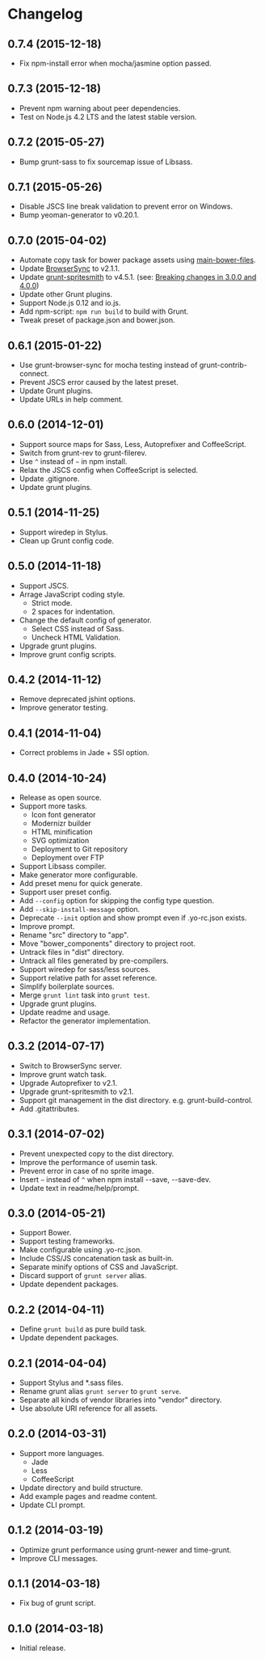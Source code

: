 # Changelog

## 0.7.4 (2015-12-18)
- Fix npm-install error when mocha/jasmine option passed.

## 0.7.3 (2015-12-18)
- Prevent npm warning about peer dependencies.
- Test on Node.js 4.2 LTS and the latest stable version.

## 0.7.2 (2015-05-27)
- Bump grunt-sass to fix sourcemap issue of Libsass.

## 0.7.1 (2015-05-26)
- Disable JSCS line break validation to prevent error on Windows.
- Bump yeoman-generator to v0.20.1.

## 0.7.0 (2015-04-02)
- Automate copy task for bower package assets using [main-bower-files](https://github.com/ck86/main-bower-files).
- Update [BrowserSync](http://www.browsersync.io/) to v2.1.1.
- Update [grunt-spritesmith](https://github.com/Ensighten/grunt-spritesmith) to v4.5.1. (see: [Breaking changes in 3.0.0 and 4.0.0](https://github.com/Ensighten/grunt-spritesmith#breaking-changes-in-300))
- Update other Grunt plugins.
- Support Node.js 0.12 and io.js.
- Add npm-script: `npm run build` to build with Grunt.
- Tweak preset of package.json and bower.json.

## 0.6.1 (2015-01-22)
- Use grunt-browser-sync for mocha testing instead of grunt-contrib-connect.
- Prevent JSCS error caused by the latest preset.
- Update Grunt plugins.
- Update URLs in help comment.

## 0.6.0 (2014-12-01)
- Support source maps for Sass, Less, Autoprefixer and CoffeeScript.
- Switch from grunt-rev to grunt-filerev.
- Use `^` instead of `~` in npm install.
- Relax the JSCS config when CoffeeScript is selected.
- Update .gitignore.
- Update grunt plugins.

## 0.5.1 (2014-11-25)
- Support wiredep in Stylus.
- Clean up Grunt config code.

## 0.5.0 (2014-11-18)
- Support JSCS.
- Arrage JavaScript coding style.
  - Strict mode.
  - 2 spaces for indentation.
- Change the default config of generator.
  - Select CSS instead of Sass.
  - Uncheck HTML Validation.
- Upgrade grunt plugins.
- Improve grunt config scripts.

## 0.4.2 (2014-11-12)
- Remove deprecated jshint options.
- Improve generator testing.

## 0.4.1 (2014-11-04)
- Correct problems in Jade + SSI option.

## 0.4.0 (2014-10-24)
- Release as open source.
- Support more tasks.
  - Icon font generator
  - Modernizr builder
  - HTML minification
  - SVG optimization
  - Deployment to Git repository
  - Deployment over FTP
- Support Libsass compiler.
- Make generator more configurable.
- Add preset menu for quick generate.
- Support user preset config.
- Add `--config` option for skipping the config type question.
- Add `--skip-install-message` option.
- Deprecate `--init` option and show prompt even if .yo-rc.json exists.
- Improve prompt.
- Rename "src" directory to "app".
- Move "bower_components" directory to project root.
- Untrack files in "dist" directory.
- Untrack all files generated by pre-compilers.
- Support wiredep for sass/less sources.
- Support relative path for asset reference.
- Simplify boilerplate sources.
- Merge `grunt lint` task into `grunt test`.
- Upgrade grunt plugins.
- Update readme and usage.
- Refactor the generator implementation.

## 0.3.2 (2014-07-17)
- Switch to BrowserSync server.
- Improve grunt watch task.
- Upgrade Autoprefixer to v2.1.
- Upgrade grunt-spritesmith to v2.1.
- Support git management in the dist directory. e.g. grunt-build-control.
- Add .gitattributes.

## 0.3.1 (2014-07-02)
- Prevent unexpected copy to the dist directory.
- Improve the performance of usemin task.
- Prevent error in case of no sprite image.
- Insert `~` instead of `^` when npm install --save, --save-dev.
- Update text in readme/help/prompt.

## 0.3.0 (2014-05-21)
- Support Bower.
- Support testing frameworks.
- Make configurable using .yo-rc.json.
- Include CSS/JS concatenation task as built-in.
- Separate minify options of CSS and JavaScript.
- Discard support of `grunt server` alias.
- Update dependent packages.

## 0.2.2 (2014-04-11)
- Define `grunt build` as pure build task.
- Update dependent packages.

## 0.2.1 (2014-04-04)
- Support Stylus and *.sass files.
- Rename grunt alias `grunt server` to `grunt serve`.
- Separate all kinds of vendor libraries into "vendor" directory.
- Use absolute URI reference for all assets.

## 0.2.0 (2014-03-31)
- Support more languages.
  - Jade
  - Less
  - CoffeeScript
- Update directory and build structure.
- Add example pages and readme content.
- Update CLI prompt.

## 0.1.2 (2014-03-19)
- Optimize grunt performance using grunt-newer and time-grunt.
- Improve CLI messages.

## 0.1.1 (2014-03-18)
- Fix bug of grunt script.

## 0.1.0 (2014-03-18)
- Initial release.
